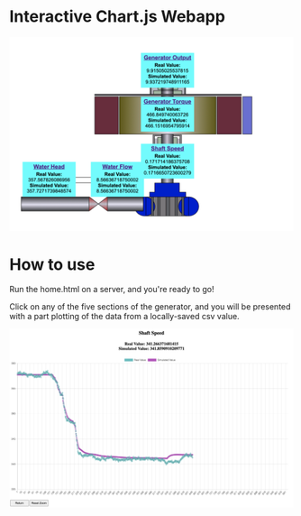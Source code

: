 # Interactive Chart.js Webapp

![](/static/intro.png)

# How to use

Run the home.html on a server, and you're ready to go!

Click on any of the five sections of the generator, and you will be presented with a part plotting of the data from a locally-saved csv value.

![](/static/intro2.png)
